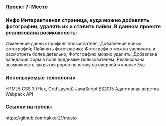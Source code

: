 ### Проект 7: Место
### Инфо Интерактивная страница, куда можно добавлять фотографии, удалять их и ставить лайки. В данном проекте реализована возможность:

Изменение данных профиля пользователя;
Добавление новых фотографий;
Лайкнуть фотографию;
Фотографию можно увеличить и расмотреть более детально;
Фотографию можно удалить;
Добавлена валидация форм в поля воддимые пользователем;
Реализована возможность закрытия popup по клику на оверлей и кнопке Esc.

### Используемые технологии

HTML5
CSS 3 (Flex, Grid Layout)
JavaScript ES2015
Адаптивная вёрстка
Webpack
API
### Ссылки на проект

https://github.com/takker21/mesto
